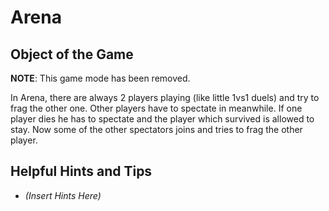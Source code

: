 Arena
=====

Object of the Game
------------------

**NOTE**: This game mode has been removed.

In Arena, there are always 2 players playing (like little 1vs1 duels) and try to frag the other one. Other players have to spectate in meanwhile. If one player dies he has to spectate and the player which survived is allowed to stay. Now some of the other spectators joins and tries to frag the other player.

Helpful Hints and Tips
----------------------

-   _(Insert Hints Here)_